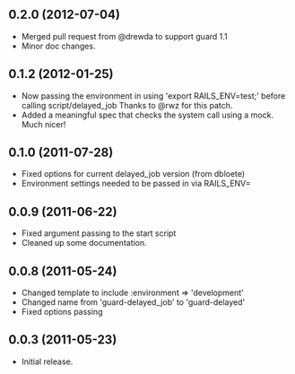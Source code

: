 ## 0.2.0 (2012-07-04)

 * Merged pull request from @drewda to support guard 1.1
 * Minor doc changes.
 
## 0.1.2 (2012-01-25)

 * Now passing the environment in using 'export RAILS\_ENV=test;' before calling script/delayed\_job
   Thanks to @rwz for this patch.
 * Added a meaningful spec that checks the system call using a mock. Much nicer!

## 0.1.0 (2011-07-28)

 * Fixed options for current delayed_job version (from dbloete)
 * Environment settings needed to be passed in via RAILS_ENV=
 
## 0.0.9 (2011-06-22)

 * Fixed argument passing to the start script
 * Cleaned up some documentation.

## 0.0.8 (2011-05-24)

 * Changed template to include :environment => 'development'
 * Changed name from 'guard-delayed_job' to 'guard-delayed'
 * Fixed options passing

## 0.0.3 (2011-05-23)

 * Initial release.

